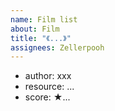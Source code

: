 ```yaml
---
name: Film list 
about: Film
title: "《...》"
assignees: Zellerpooh
---
```


- author: xxx
- resource: ...
- score: ★...
